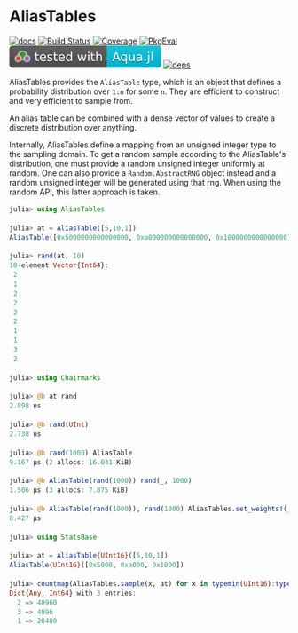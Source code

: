 # AliasTables

[![docs](https://img.shields.io/badge/docs-v1-blue.svg)](https://aliastables.lilithhafner.com/dev)
[![Build Status](https://github.com/LilithHafner/AliasTables.jl/actions/workflows/CI.yml/badge.svg?branch=main)](https://github.com/LilithHafner/AliasTables.jl/actions/workflows/CI.yml?query=branch%3Amain)
[![Coverage](https://codecov.io/gh/LilithHafner/AliasTables.jl/branch/main/graph/badge.svg)](https://codecov.io/gh/LilithHafner/AliasTables.jl)
[![PkgEval](https://JuliaCI.github.io/NanosoldierReports/pkgeval_badges/A/AliasTables.svg)](https://JuliaCI.github.io/NanosoldierReports/pkgeval_badges/A/AliasTables.html)
[![Aqua](https://raw.githubusercontent.com/JuliaTesting/Aqua.jl/master/badge.svg)](https://github.com/JuliaTesting/Aqua.jl)
[![deps](https://juliahub.com/docs/AliasTables/deps.svg)](https://juliahub.com/ui/Packages/AliasTables/6dCmw?t=2)

AliasTables provides the `AliasTable` type, which is an object that defines a probability
distribution over `1:n` for some `n`. They are efficient to construct and very efficient to
sample from.

An alias table can be combined with a dense vector of values to create a discrete
distribution over anything.

Internally, AliasTables define a mapping from an unsigned integer type to the sampling
domain. To get a random sample according to the AliasTable's distribution, one must provide
a random unsigned integer uniformly at random. One can also provide a `Random.AbstractRNG`
object instead and a random unsigned integer will be generated using that rng. When using
the random API, this latter approach is taken.

```julia
julia> using AliasTables

julia> at = AliasTable([5,10,1])
AliasTable([0x5000000000000000, 0xa000000000000000, 0x1000000000000000])

julia> rand(at, 10)
10-element Vector{Int64}:
 2
 1
 2
 2
 2
 2
 1
 1
 3
 2

julia> using Chairmarks

julia> @b at rand
2.898 ns

julia> @b rand(UInt)
2.738 ns

julia> @b rand(1000) AliasTable
9.167 μs (2 allocs: 16.031 KiB)

julia> @b AliasTable(rand(1000)) rand(_, 1000)
1.506 μs (3 allocs: 7.875 KiB)

julia> @b AliasTable(rand(1000)), rand(1000) AliasTables.set_weights!(_...)
8.427 μs

julia> using StatsBase

julia> at = AliasTable{UInt16}([5,10,1])
AliasTable{UInt16}([0x5000, 0xa000, 0x1000])

julia> countmap(AliasTables.sample(x, at) for x in typemin(UInt16):typemax(UInt16))
Dict{Any, Int64} with 3 entries:
  2 => 40960
  3 => 4096
  1 => 20480
```
